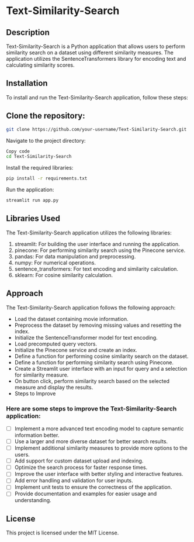 # Text-Similarity-Search
## Description
Text-Similarity-Search is a Python application that allows users to perform similarity search on a dataset using different similarity measures. The application utilizes the SentenceTransformers library for encoding text and calculating similarity scores.

## Installation
To install and run the Text-Similarity-Search application, follow these steps:

## Clone the repository:
```bash
git clone https://github.com/your-username/Text-Similarity-Search.git
```
Navigate to the project directory:
```bash
Copy code
cd Text-Similarity-Search
```
Install the required libraries:
```bash
pip install -r requirements.txt
```
Run the application:
```bash
streamlit run app.py
```

## Libraries Used
The Text-Similarity-Search application utilizes the following libraries:
1. streamlit: For building the user interface and running the application.
2. pinecone: For performing similarity search using the Pinecone service.
3. pandas: For data manipulation and preprocessing.
4. numpy: For numerical operations.
5. sentence_transformers: For text encoding and similarity calculation.
6. sklearn: For cosine similarity calculation.

## Approach
The Text-Similarity-Search application follows the following approach:
* Load the dataset containing movie information.
* Preprocess the dataset by removing missing values and resetting the index.
* Initialize the SentenceTransformer model for text encoding.
* Load precomputed query vectors.
* Initialize the Pinecone service and create an index.
* Define a function for performing cosine similarity search on the dataset.
* Define a function for performing similarity search using Pinecone.
* Create a Streamlit user interface with an input for query and a selection for similarity measure.
* On button click, perform similarity search based on the selected measure and display the results.
* Steps to Improve

### Here are some steps to improve the Text-Similarity-Search application:
- [ ] Implement a more advanced text encoding model to capture semantic information better.
- [ ] Use a larger and more diverse dataset for better search results.
- [ ] Implement additional similarity measures to provide more options to the users.
- [ ] Add support for custom dataset upload and indexing.
- [ ] Optimize the search process for faster response times.
- [ ] Improve the user interface with better styling and interactive features.
- [ ] Add error handling and validation for user inputs.
- [ ] Implement unit tests to ensure the correctness of the application.
- [ ] Provide documentation and examples for easier usage and understanding.

## License
This project is licensed under the MIT License.
